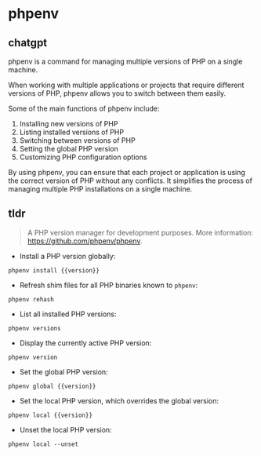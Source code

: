 # phpenv 
## chatgpt 
phpenv is a command for managing multiple versions of PHP on a single machine. 

When working with multiple applications or projects that require different versions of PHP, phpenv allows you to switch between them easily. 

Some of the main functions of phpenv include:

1. Installing new versions of PHP
2. Listing installed versions of PHP
3. Switching between versions of PHP
4. Setting the global PHP version
5. Customizing PHP configuration options

By using phpenv, you can ensure that each project or application is using the correct version of PHP without any conflicts. It simplifies the process of managing multiple PHP installations on a single machine. 

## tldr 
 
> A PHP version manager for development purposes.
> More information: <https://github.com/phpenv/phpenv>.

- Install a PHP version globally:

`phpenv install {{version}}`

- Refresh shim files for all PHP binaries known to `phpenv`:

`phpenv rehash`

- List all installed PHP versions:

`phpenv versions`

- Display the currently active PHP version:

`phpenv version`

- Set the global PHP version:

`phpenv global {{version}}`

- Set the local PHP version, which overrides the global version:

`phpenv local {{version}}`

- Unset the local PHP version:

`phpenv local --unset`
